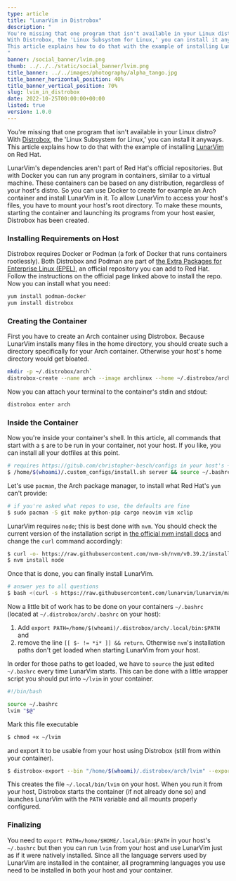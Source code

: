 ```yaml
---
type: article
title: "LunarVim in Distrobox"
description: "
You're missing that one program that isn't available in your Linux distro?
With Distrobox, the 'Linux Subsystem for Linux,' you can install it anyways.
This article explains how to do that with the example of installing LunarVim on Red Hat.
"
banner: /social_banner/lvim.png
thumb: ../../../static/social_banner/lvim.png
title_banner: ../../images/photography/alpha_tango.jpg
title_banner_horizontal_position: 40%
title_banner_vertical_position: 70%
slug: lvim_in_distrobox
date: 2022-10-25T00:00:00+00:00
listed: true
version: 1.0.0
---
```


You're missing that one program that isn't available in your Linux distro?
With [Distrobox](https://distrobox.privatedns.org), the 'Linux Subsystem for Linux,' you can install it anyways.
This article explains how to do that with the example of installing [LunarVim](https://www.lunarvim.org) on Red Hat.

LunarVim's dependencies aren't part of Red Hat's official repositories.
But with Docker you can run any program in containers, similar to a virtual machine.
These containers can be based on any distribution, regardless of your host's distro.
So you can use Docker to create for example an Arch container and install LunarVim in it.
To allow LunarVim to access your host's files, you have to mount your host's root directory.
To make these mounts, starting the container and launching its programs from your host easier, Distrobox has been created.

### Installing Requirements on Host
Distrobox requires Docker or Podman (a fork of Docker that runs containers rootlessly).
Both Distrobox and Podman are part of [the Extra Packages for Enterprise Linux (EPEL)](https://docs.fedoraproject.org/en-US/epel), an official repository you can add to Red Hat.
Follow the instructions on the official page linked above to install the repo.
Now you can install what you need:
```bash
yum install podman-docker
yum install distrobox
```

### Creating the Container
First you have to create an Arch container using Distrobox.
Because LunarVim installs many files in the home directory, you should create such a directory specifically for your Arch container.
Otherwise your host's home directory would get bloated.
```bash
mkdir -p ~/.distrobox/arch`
distrobox-create --name arch --image archlinux --home ~/.distrobox/arch
```

Now you can attach your terminal to the container's stdin and stdout:
```bash
distrobox enter arch
```

### Inside the Container
Now you're inside your container's shell.
In this article, all commands that start with a `$` are to be run in your container, not your host.
If you like, you can install all your dotfiles at this point.
```bash
# requires https://gitub.com/christopher-besch/configs in your host's ~/.custom_configs
$ /home/$(whoami)/.custom_configs/install.sh server && source ~/.bashrc
```

Let's use `pacman`, the Arch package manager, to install what Red Hat's `yum` can't provide:
```bash
# if you're asked what repos to use, the defaults are fine
$ sudo pacman -S git make python-pip cargo neovim vim xclip
```
LunarVim requires `node`;
this is best done with `nvm`.
You should check the current version of the installation script in [the official nvm install docs](https://github.com/nvm-sh/nvm#install--update-script) and change the `curl` command accordingly:
```bash
$ curl -o- https://raw.githubusercontent.com/nvm-sh/nvm/v0.39.2/install.sh | bash && source ~/.bashrc
$ nvm install node
```

Once that is done, you can finally install LunarVim.
```bash
# answer yes to all questions
$ bash <(curl -s https://raw.githubusercontent.com/lunarvim/lunarvim/master/utils/installer/install.sh)
```

Now a little bit of work has to be done on your containers `~/.bashrc` (located at `~/.distrobox/arch/.bashrc` on your host):
1. Add `export PATH=/home/$(whoami)/.distrobox/arch/.local/bin:$PATH` and
2. remove the line `[[ $- != *i* ]] && return`.
   Otherwise `nvm`'s installation paths don't get loaded when starting LunarVim from your host.

In order for those paths to get loaded, we have to `source` the just edited `~/.bashrc` every time LunarVim starts.
This can be done with a little wrapper script you should put into `~/lvim` in your container.
```bash
#!/bin/bash

source ~/.bashrc
lvim "$@"
```
Mark this file executable
```bash
$ chmod +x ~/lvim
```
and export it to be usable from your host using Distrobox (still from within your container).
```bash
$ distrobox-export --bin "/home/$(whoami)/.distrobox/arch/lvim" --export-path "/home/$(whoami)/.local/bin"
```
This creates the file `~/.local/bin/lvim` on your host.
When you run it from your host, Distrobox starts the container (if not already done so) and launches LunarVim with the `PATH` variable and all mounts properly configured.

### Finalizing
You need to `export PATH=/home/$HOME/.local/bin:$PATH` in your host's `~/.bashrc` but then you can run `lvim` from your host and use LunarVim just as if it were natively installed.
Since all the language servers used by LunarVim are installed in the container, all programming languages you use need to be installed in both your host and your container.

